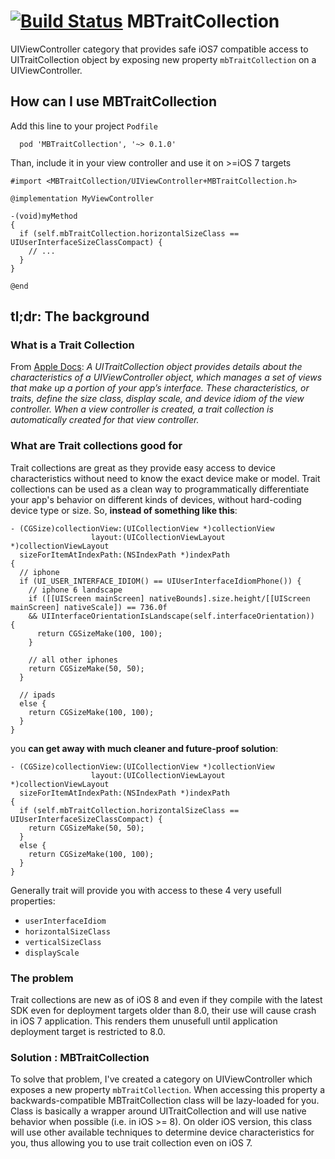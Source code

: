[![Build Status](https://travis-ci.org/MatejBalantic/MBTraitCollection.svg)](https://travis-ci.org/MatejBalantic/MBTraitCollection) 
MBTraitCollection
=================

UIViewController category that provides safe iOS7 compatible access to UITraitCollection object by exposing new property ``mbTraitCollection`` on a UIViewController.


## How can I use MBTraitCollection

Add this line to your project `Podfile`
```pods
  pod 'MBTraitCollection', '~> 0.1.0'
```

Than, include it in your view controller and use it on >=iOS 7 targets

```obj-c
#import <MBTraitCollection/UIViewController+MBTraitCollection.h>

@implementation MyViewController

-(void)myMethod
{
  if (self.mbTraitCollection.horizontalSizeClass == UIUserInterfaceSizeClassCompact) {
    // ...
  }
}

@end
```

## tl;dr: The background

### What is a Trait Collection

From [Apple Docs][1]: _A UITraitCollection object provides details about the characteristics of a UIViewController object, which manages a set of views that make up a portion of your app’s interface. These characteristics, or traits, define the size class, display scale, and device idiom of the view controller. When a view controller is created, a trait collection is automatically created for that view controller._

### What are Trait collections good for

Trait collections are great as they provide easy access to device characteristics without need to know the exact device make or model. Trait collections can be used as a clean way to programmatically differentiate your app's behavior on different kinds of devices, without hard-coding device type or size. So, **instead of something like this**:

```obj-c
- (CGSize)collectionView:(UICollectionView *)collectionView
                  layout:(UICollectionViewLayout *)collectionViewLayout
  sizeForItemAtIndexPath:(NSIndexPath *)indexPath
{
  // iphone
  if (UI_USER_INTERFACE_IDIOM() == UIUserInterfaceIdiomPhone()) {
    // iphone 6 landscape
    if ([[UIScreen mainScreen] nativeBounds].size.height/[[UIScreen mainScreen] nativeScale]) == 736.0f
    && UIInterfaceOrientationIsLandscape(self.interfaceOrientation))  {
      return CGSizeMake(100, 100);
    }
    
    // all other iphones
    return CGSizeMake(50, 50);
  }
  
  // ipads
  else {
    return CGSizeMake(100, 100);
  }
}
```

you **can get away with much cleaner and future-proof solution**:

```obj-c
- (CGSize)collectionView:(UICollectionView *)collectionView
                  layout:(UICollectionViewLayout *)collectionViewLayout
  sizeForItemAtIndexPath:(NSIndexPath *)indexPath
{
  if (self.mbTraitCollection.horizontalSizeClass == UIUserInterfaceSizeClassCompact) {
    return CGSizeMake(50, 50);
  }
  else {
    return CGSizeMake(100, 100);
  }
}
```

Generally trait will provide you with access to these 4 very usefull properties:
* `userInterfaceIdiom`
* `horizontalSizeClass`
* `verticalSizeClass`
* `displayScale`

### The problem

Trait collections are new as of iOS 8 and even if they compile with the latest SDK even for deployment targets older than 8.0, their use will cause crash in iOS 7 application. This renders them unusefull until application deployment target is restricted to 8.0. 

### Solution : MBTraitCollection

To solve that problem, I've created a category on UIViewController which exposes a new property `mbTraitCollection`. When accessing this property a backwards-compatible MBTraitCollection class will be lazy-loaded for you. Class is basically a wrapper around UITraitCollection and will use native behavior when possible (i.e. in iOS >= 8). On older iOS version, this class will use other available techniques to determine device characteristics for you, thus allowing you to use trait collection even on iOS 7.

[1]: https://developer.apple.com/library/prerelease/ios/documentation/UIKit/Reference/UITraitSet_ClassReference/index.html

